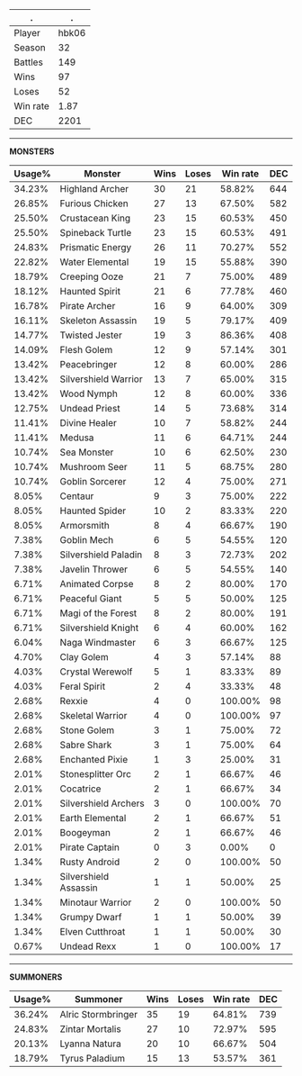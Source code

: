 .|.
|-|-
Player|hbk06
Season|32
Battles|149
Wins|97
Loses|52
Win rate|1.87
DEC|2201

---
**MONSTERS**

Usage%|Monster|Wins|Loses|Win rate|DEC|
-|-|-|-|-|-|
34.23%|Highland Archer|30|21|58.82%|644|
26.85%|Furious Chicken|27|13|67.50%|582|
25.50%|Crustacean King|23|15|60.53%|450|
25.50%|Spineback Turtle|23|15|60.53%|491|
24.83%|Prismatic Energy|26|11|70.27%|552|
22.82%|Water Elemental|19|15|55.88%|390|
18.79%|Creeping Ooze|21|7|75.00%|489|
18.12%|Haunted Spirit|21|6|77.78%|460|
16.78%|Pirate Archer|16|9|64.00%|309|
16.11%|Skeleton Assassin|19|5|79.17%|409|
14.77%|Twisted Jester|19|3|86.36%|408|
14.09%|Flesh Golem|12|9|57.14%|301|
13.42%|Peacebringer|12|8|60.00%|286|
13.42%|Silvershield Warrior|13|7|65.00%|315|
13.42%|Wood Nymph|12|8|60.00%|336|
12.75%|Undead Priest|14|5|73.68%|314|
11.41%|Divine Healer|10|7|58.82%|244|
11.41%|Medusa|11|6|64.71%|244|
10.74%|Sea Monster|10|6|62.50%|230|
10.74%|Mushroom Seer|11|5|68.75%|280|
10.74%|Goblin Sorcerer|12|4|75.00%|271|
8.05%|Centaur|9|3|75.00%|222|
8.05%|Haunted Spider|10|2|83.33%|220|
8.05%|Armorsmith|8|4|66.67%|190|
7.38%|Goblin Mech|6|5|54.55%|120|
7.38%|Silvershield Paladin|8|3|72.73%|202|
7.38%|Javelin Thrower|6|5|54.55%|140|
6.71%|Animated Corpse|8|2|80.00%|170|
6.71%|Peaceful Giant|5|5|50.00%|125|
6.71%|Magi of the Forest|8|2|80.00%|191|
6.71%|Silvershield Knight|6|4|60.00%|162|
6.04%|Naga Windmaster|6|3|66.67%|125|
4.70%|Clay Golem|4|3|57.14%|88|
4.03%|Crystal Werewolf|5|1|83.33%|89|
4.03%|Feral Spirit|2|4|33.33%|48|
2.68%|Rexxie|4|0|100.00%|98|
2.68%|Skeletal Warrior|4|0|100.00%|97|
2.68%|Stone Golem|3|1|75.00%|72|
2.68%|Sabre Shark|3|1|75.00%|64|
2.68%|Enchanted Pixie|1|3|25.00%|31|
2.01%|Stonesplitter Orc|2|1|66.67%|46|
2.01%|Cocatrice|2|1|66.67%|34|
2.01%|Silvershield Archers|3|0|100.00%|70|
2.01%|Earth Elemental|2|1|66.67%|51|
2.01%|Boogeyman|2|1|66.67%|46|
2.01%|Pirate Captain|0|3|0.00%|0|
1.34%|Rusty Android|2|0|100.00%|50|
1.34%|Silvershield Assassin|1|1|50.00%|25|
1.34%|Minotaur Warrior|2|0|100.00%|50|
1.34%|Grumpy Dwarf|1|1|50.00%|39|
1.34%|Elven Cutthroat|1|1|50.00%|30|
0.67%|Undead Rexx|1|0|100.00%|17|

---
**SUMMONERS**

Usage%|Summoner|Wins|Loses|Win rate|DEC|
-|-|-|-|-|-|
36.24%|Alric Stormbringer|35|19|64.81%|739|
24.83%|Zintar Mortalis|27|10|72.97%|595|
20.13%|Lyanna Natura|20|10|66.67%|504|
18.79%|Tyrus Paladium|15|13|53.57%|361|

